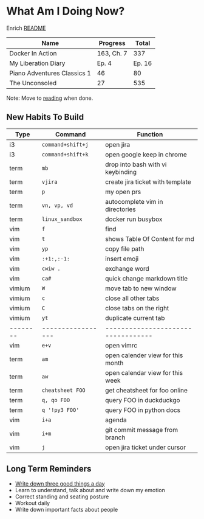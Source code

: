 # What Am I Doing Now?

Enrich [README](./readmereadme.md)

| Name                        | Progress   | Total  |
| --------------------------- | ---------- | ------ |
| Docker In Action            | 163, Ch. 7 | 337    |
| My Liberation Diary         | Ep. 4      | Ep. 16 |
| Piano Adventures Classics 1 | 46         | 80     |
| The Unconsoled              | 27         | 535    |

Note: Move to [reading](./reading.md) when done.

## New Habits To Build

| Type     | Command           | Function                           |
| -------- | ----------------- | ---------------------------------- |
| i3       | `command+shift+j` | open jira                          |
| i3       | `command+shift+k` | open google keep in chrome         |
| term     | `mb`              | drop into bash with vi keybinding  |
| term     | `vjira`           | create jira ticket with template   |
| term     | `p`               | my open prs                        |
| term     | `vn, vp, vd`      | autocomplete vim in directories    |
| term     | `linux_sandbox`   | docker run busybox                 |
| vim      | `f`               | find                               |
| vim      | `t`               | shows Table Of Content for md      |
| vim      | `yp`              | copy file path                     |
| vim      | `:+1:,:-1:`       | insert emoji                       |
| vim      | `cwiw .`          | exchange word                      |
| vim      | `ca#`             | quick change markdown title        |
| vimium   | `W`               | move tab to new window             |
| vimium   | `c`               | close all other tabs               |
| vimium   | `C`               | close tabs on the right            |
| vimium   | `yt`              | duplicate  current tab             |
| -------- | ----------------- | ---------------------------------- |
| vim      | `e+v`             | open vimrc                         |
| term     | `am`              | open calender view for this month  |
| term     | `aw`              | open calendar view for this week   |
| term     | `cheatsheet FOO`  | get cheatsheet for foo online      |
| term     | `q, qo FOO`       | query FOO in duckduckgo            |
| term     | `q '!py3 FOO'`    | query FOO in python docs           |
| vim      | `i+a`             | agenda                             |
| vim      | `i+m`             | git commit message from branch     |
| vim      | `j`               | open jira ticket under cursor      |

## Long Term Reminders

- [Write down three good things a day](https://ggia.berkeley.edu/practice/three-good-things)
- Learn to understand, talk about and write down my emotion
- Correct standing and seating posture
- Workout daily
- Write down important facts about people
